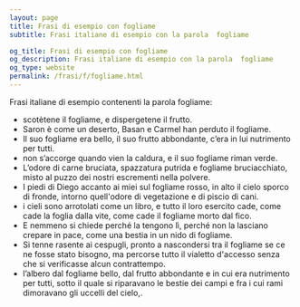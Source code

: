 ```yaml
---
layout: page
title: Frasi di esempio con fogliame 
subtitle: Frasi italiane di esempio con la parola  fogliame

og_title: Frasi di esempio con fogliame 
og_description: Frasi italiane di esempio con la parola  fogliame
og_type: website
permalink: /frasi/f/fogliame.html
---
```


Frasi italiane di esempio contenenti la parola fogliame:


- scotètene il fogliame, e dispergetene il frutto.
- Saron è come un deserto, Basan e Carmel han perduto il fogliame.
- Il suo fogliame era bello, il suo frutto abbondante, c’era in lui nutrimento per tutti.
- non s’accorge quando vien la caldura, e il suo fogliame riman verde.
- L’odore di carne bruciata, spazzatura putrida e fogliame bruciacchiato, misto al puzzo dei nostri escrementi nella polvere.
- I piedi di Diego accanto ai miei sul fogliame rosso, in alto il cielo sporco di fronde, intorno quell'odore di vegetazione e di piscio di cani.
- i cieli sono arrotolati come un libro, e tutto il loro esercito cade, come cade la foglia dalla vite, come cade il fogliame morto dal fico.
- E nemmeno si chiede perché la tengono lì, perché non la lasciano crepare in pace, come una bestia in un nido di fogliame.
- Si tenne rasente ai cespugli, pronto a nascondersi tra il fogliame se ce ne fosse stato bisogno, ma percorse tutto il vialetto d'accesso senza che si verificasse alcun contrattempo.
- l’albero dal fogliame bello, dal frutto abbondante e in cui era nutrimento per tutti, sotto il quale si riparavano le bestie dei campi e fra i cui rami dimoravano gli uccelli del cielo,.
